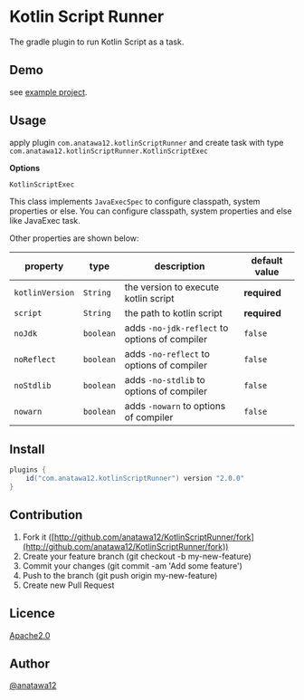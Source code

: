 Kotlin Script Runner
====

The gradle plugin to run Kotlin Script as a task.

## Demo

see [example project](./example).

## Usage

apply plugin `com.anatawa12.kotlinScriptRunner` and create task with type `com.anatawa12.kotlinScriptRunner.KotlinScriptExec`

**Options**

`KotlinScriptExec`

This class implements `JavaExecSpec` to configure classpath, system properties or else.
You can configure classpath, system properties and else like JavaExec task.

Other properties are shown below:

| property | type | description | default value |
| --- | --- | --- | --- |
| `kotlinVersion` | `String` | the version to execute kotlin script | **required** |
| `script` | `String` | the path to kotlin script | **required** |
| `noJdk` | `boolean` | adds `-no-jdk-reflect` to options of compiler | `false` |
| `noReflect` | `boolean` | adds `-no-reflect` to options of compiler | `false` |
| `noStdlib` | `boolean` | adds `-no-stdlib` to options of compiler | `false` |
| `nowarn` | `boolean` | adds `-nowarn` to options of compiler | `false` |

## Install

```groovy
plugins {
    id("com.anatawa12.kotlinScriptRunner") version "2.0.0"
}
```

## Contribution

1. Fork it ([http://github.com/anatawa12/KotlinScriptRunner/fork](http://github.com/anatawa12/KotlinScriptRunner/fork))
1. Create your feature branch (git checkout -b my-new-feature)
1. Commit your changes (git commit -am 'Add some feature')
1. Push to the branch (git push origin my-new-feature)
1. Create new Pull Request

## Licence

[Apache2.0](https://github.com/anatawa12/KotlinScriptRunner/blob/master/LICENSE)

## Author

[@anatawa12](https://github.com/anatawa12)
